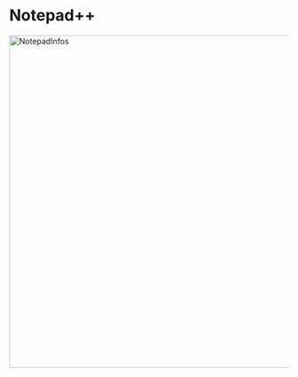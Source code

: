 # Notepad++
<img width="600" alt="NotepadInfos" src="https://user-images.githubusercontent.com/92173936/161748460-1a67d40d-c87d-46d0-8ee0-1c40e626fabc.png">
